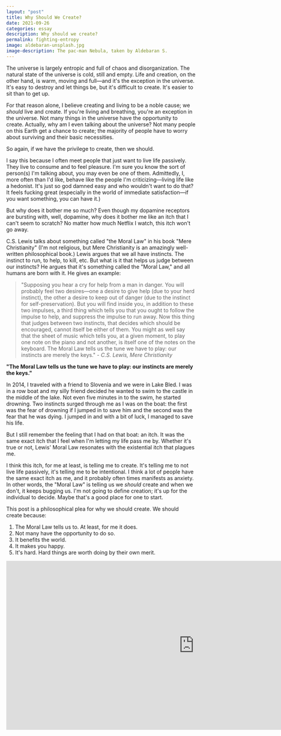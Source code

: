 ```yaml
---
layout: "post"
title: Why Should We Create?
date: 2021-09-26
categories: essay
description: Why should we create?
permalink: fighting-entropy
image: aldebaran-unsplash.jpg
image-description: The pac-man Nebula, taken by Aldebaran S.
---
```


The universe is largely entropic and full of chaos and disorganization. The natural state of the universe is cold, still and empty. Life and creation, on the other hand, is warm, moving and full—and it's the exception in the universe. It's easy to destroy and let things be, but it's difficult to create. It's easier to sit than to get up.

For that reason alone, I believe creating and living to be a noble cause; we *should* live and create. If you're living and breathing, you're an exception in the universe. Not many things in the universe have the opportunity to create. Actually, why am I even talking about the universe? Not many people on this Earth get a chance to create; the majority of people have to worry about surviving and their basic necessities.

So again, if we have the privilege to create, then we should.

I say this because I often meet people that just want to live life passively. They live to consume and to feel pleasure. I'm sure you know the sort of person(s) I'm talking about, you may even be one of them. Admittedly, I, more often than I'd like, behave like the people I'm criticizing—living life like a hedonist. It's just so god damned easy and who wouldn't want to do that? It feels fucking great (especially in the world of immediate satisfaction—if you want something, you can have it.)

But why does it bother me so much? Even though my dopamine receptors are bursting with, well, dopamine, why does it bother me like an itch that I can't seem to scratch? No matter how much Netflix I watch, this itch won't go away.

C.S. Lewis talks about something called "the Moral Law" in his book "Mere Christianity" (I'm not religious, but Mere Christianity is an amazingly well-written philosophical book.) Lewis argues that we all have instincts. The instinct to run, to help, to kill, etc. But what is it  that helps us judge between our instincts? He argues that it's something called the "Moral Law," and all humans are born with it. He gives an example:

>"Supposing you hear a cry for help from a man in danger. You will probably feel two desires—one a desire to give help (due to your herd instinct), the other a desire to keep out of danger (due to the instinct for self-preservation). But you will find inside you, in addition to these two impulses, a third thing which tells you that you ought to follow the impulse to help, and suppress the impulse to run away. Now this thing that judges between two instincts, that decides which should be encouraged, cannot itself be either of them. You might as well say that the sheet of music which tells you, at a given moment, to play one note on the piano and not another, is itself one of the notes on the keyboard. The Moral Law tells us the tune we have to play: our instincts are merely the keys." - *C.S. Lewis, Mere Christianity*

**"The Moral Law tells us the tune we have to play: our instincts are merely the keys."**

In 2014, I traveled with a friend to Slovenia and we were in Lake Bled. I was in a row boat and my silly friend decided he wanted to swim to the castle in the middle of the lake. Not even five minutes in to the swim, he started drowning. Two instincts surged through me as I was on the boat: the first was the fear of drowning if I jumped in to save him and the second was the fear that he was dying. I jumped in and with a bit of luck, I managed to save his life.

But I still remember the feeling that I had on that boat: an itch. It was the same exact itch that I feel when I'm letting my life pass me by. Whether it's true or not, Lewis' Moral Law resonates with the existential itch that plagues me.

I think this itch, for me at least, is telling me to create. It's telling me to not live life passively, it's telling me to be intentional. I think a lot of people have the same exact itch as me, and it probably often times manifests as anxiety. In other words, the "Moral Law" is telling us we *should* create and when we don't, it keeps bugging us. I'm not going to define creation; it's up for the individual to decide. Maybe that's a good place for one to start.

This post is a philosophical plea for why we should create. We should create because:

1. The Moral Law tells us to. At least, for me it does.
2. Not many have the opportunity to do so.
3. It benefits the world.
4. It makes you happy.
2. It's hard. Hard things are worth doing by their own merit.

<iframe width="1000px" height="450px" src="https://www.youtube.com/embed/JBxl3qCXbRU" title="YouTube video player" frameborder="0" allow="accelerometer; autoplay; clipboard-write; encrypted-media; gyroscope; picture-in-picture" allowfullscreen></iframe>
